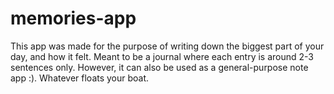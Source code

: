# memories-app
This app was made for the purpose of writing down the biggest part of your day, and how it felt. Meant to be a journal where each entry is around 2-3 sentences only. 
However, it can also be used as a general-purpose note app :). Whatever floats your boat.
